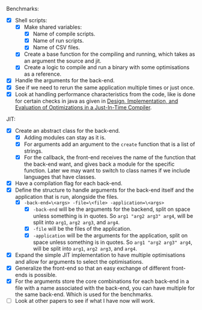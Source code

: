 Benchmarks:
- [x] Shell scripts:
    - [x] Make shared variables:
        - [x] Name of compile scripts.
        - [x] Name of run scripts.
        - [x] Name of CSV files.
    - [x] Create a base function for the compiling and running, which takes as an argument the source and jit.
    - [x] Create a logic to compile and run a binary with some optimisations as a reference.
- [x] Handle the arguments for the back-end.
- [x] See if we need to rerun the same application multiple times or just once.
- [x] Look at handling performance characteristics from the code, like is done for certain checks in java as given in [Design, Implementation, and Evaluation of Optimizations in a Just-In-Time Compiler](https://dl.acm.org/doi/pdf/10.1145/304065.304111).

JIT:
- [x] Create an abstract class for the back-end.
  - [x] Adding modules can stay as it is.
  - [x] For arguments add an argument to the `create` function that is a list of strings.
  - [x] For the callback, the front-end receives the name of the function that the back-end want, and gives back a module
    for the specific function. Later we may want to switch to class names if we include languages that have classes.
- [x] Have a compilation flag for each back-end.
- [x] Define the structure to handle arguments for the back-end itself and the application that is run, alongside the  files.
    - [x] `-back-end=\<args> -file=\<file> -application=\<args>`
        - [x] `-back-end` will be the arguments for the backend, split on space unless something is in quotes.
          So `arg1 "arg2 arg3" arg4`, will be split into `arg1`, `arg2 arg3`, and `arg4`.
        - [x] `-file` will be the files of the application.
        - [x] `-application` will be the arguments for the application, split on space unless something is in quotes.
          So `arg1 "arg2 arg3" arg4`, will be split into `arg1`, `arg2 arg3`, and `arg4`.
- [x] Expand the simple JIT implementation to have multiple optimisations and allow for arguments to select the optimisations.
- [x] Generalize the front-end so that an easy exchange of different front-ends is possible.
- [x] For the arguments store the core combinations for each back-end in a file with a name associated with the back-end,
  you can have multiple for the same back-end. Which is used for the benchmarks.
- [ ] Look at other papers to see if what I have now will work.